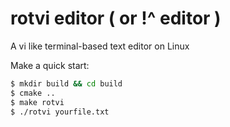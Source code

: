 # rotvi editor ( or !^ editor )
A vi like terminal-based text editor on Linux

Make a quick start: 
```bash
$ mkdir build && cd build 
$ cmake ..
$ make rotvi
$ ./rotvi yourfile.txt
```